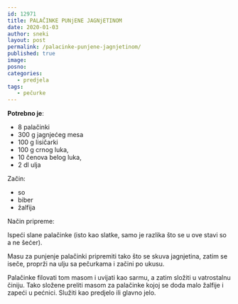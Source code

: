 ```yaml
---
id: 12971
title: PALAČINKE PUNjENE JAGNjETINOM
date: 2020-01-03
author: sneki
layout: post
permalink: /palacinke-punjene-jagnjetinom/
published: true
image: 
posno: 
categories:
   - predjela
tags:
   - pečurke
---
```

**Potrebno je**: 

* 8 palačinki
* 300 g jagnjećeg mesa
* 100 g lisičarki
* 100 g crnog luka, 
* 10 čenova belog luka,
* 2 dl ulja

Začin:

* so
* biber
* žalfija

Način pripreme:

Ispeći slane palačinke (isto kao slatke, samo je razlika što se u ove stavi so a ne šećer). 

Masu za punjenje palačinki pripremiti tako što se skuva jagnjetina, zatim se iseče, proprži na ulju sa pečurkama i začini po ukusu.

Palačinke filovati tom masom i uvijati kao sarmu, a zatim složiti u vatrostalnu činiju. Tako složene preliti masom za palačinke kojoj se doda malo žalfije i zapeći u pećnici. Služiti kao predjelo ili glavno jelo.

  

